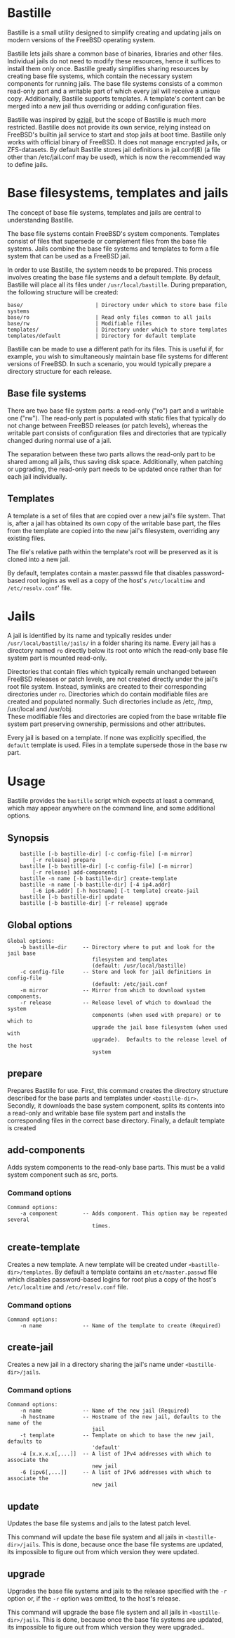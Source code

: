 # Bastille
Bastille is a small utility designed to simplify creating and updating jails on 
modern versions of the FreeBSD operating system. 

Bastille lets jails share a common base of binaries, libraries and other files.
Individual jails do not need to modify these resources, hence it suffices
to install them only once. Bastille greatly simplifies sharing resources by
creating base file systems, which contain the necessary system components for 
running jails.  The base file systems consists of a common read-only part and
a writable part of which every jail will receive a unique copy.  Additionally,
Bastille supports templates. A template's content can be merged into a new jail
thus overriding or adding configuration files.

Bastille was inspired by [ezjail](http://erdgeist.org/arts/software/ezjail/),
but the scope of Bastille is much more restricted. Bastille does not provide its 
own service, relying instead on FreeBSD's builtin jail service to start and stop 
jails at boot time. Bastille only works with official binary of FreeBSD. It does 
not manage encrypted jails, or ZFS-datasets.  By default Bastille stores jail 
definitions in jail.conf(8) (a file other than /etc/jail.conf may be used), 
which is now the recommended way to define jails. 

# Base filesystems, templates and jails
The concept of base file systems, templates and jails are central to 
understanding Bastille. 

The base file systems contain FreeBSD's system components. Templates consist of
files that supersede or complement files from the base file systems. Jails 
combine the base file systems and templates to form a file system that can be 
used as a FreeBSD jail.

In order to use Bastille, the system needs to be prepared. This process
involves creating the  base file systems and a default template. By default, 
Bastille will place all its files under `/usr/local/bastille`. During 
preparation, the following structure will be created: 

```
base/                       | Directory under which to store base file systems
base/ro                     | Read only files common to all jails
base/rw                     | Modifiable files
templates/                  | Directory under which to store templates
templates/default           | Directory for default template
```

Bastille can be made to use a different path for its files. This is useful if, 
for example, you wish to simultaneously maintain base file systems for different 
versions of FreeBSD.  In such a scenario, you would typically prepare 
a directory structure for each release.

## Base file systems
There are two base file system parts: a read-only ("ro") part and a writable one 
("rw").  The read-only part is populated with static files that typically do not 
change between FreeBSD releases (or patch levels), whereas the writable part 
consists of configuration files and directories that are typically changed 
during normal use of a jail.

The separation between these two parts allows the read-only part to be shared
among all jails, thus saving disk space. Additionally, when patching or
upgrading, the read-only part needs to be updated once rather than for each
jail individually.

## Templates
A template is a set of files that are copied over a new jail's file system. That 
is, after a jail has obtained its own copy of the writable base part, the files 
from the template are copied into the new jail's filesystem, overriding any 
existing files. 

The file's relative path within the template's root will be preserved as it is 
cloned into a new jail.

By default, templates contain a master.passwd file that disables password-based 
root logins as well as a copy of the host's `/etc/localtime` and 
`/etc/resolv.conf`' file.

# Jails
A jail is identified by its name and typically resides under 
`/usr/local/bastille/jails/` in a folder sharing its name. Every jail has 
a directory named `ro` directly below its root onto which the read-only base 
file system part is mounted read-only. 

Directories that contain files which typically remain unchanged between FreeBSD 
releases or patch levels, are not created directly under the jail's root file 
system. Instead, symlinks are created to their corresponding directories  under 
`ro`.  Directories which do contain modifiable files are created and populated 
normally. Such directories include  as /etc, /tmp, /usr/local and /usr/obj.  
These modifiable files and directories are copied from the base writable file 
system part preserving ownership, permissions and other attributes.

Every jail is based on a template. If none was explicitly specified, the 
`default` template is used. Files in a template supersede those in the base rw 
part.

# Usage
Bastille provides the `bastille` script which expects at least a command, which 
may appear anywhere on the command line, and some additional options. 

## Synopsis
```
    bastille [-b bastille-dir] [-c config-file] [-m mirror]
        [-r release] prepare
    bastille [-b bastille-dir] [-c config-file] [-m mirror]
        [-r release] add-components
    bastille -n name [-b bastille-dir] create-template
    bastille -n name [-b bastille-dir] [-4 ip4.addr]
        [-6 ip6.addr] [-h hostname] [-t template] create-jail
    bastille [-b bastille-dir] update
    bastille [-b bastille-dir] [-r release] upgrade
```

## Global options
```
Global options:
    -b bastille-dir     -- Directory where to put and look for the jail base 
                           filesystem and templates 
                           (default: /usr/local/bastille)
    -c config-file      -- Store and look for jail definitions in config-file 
                           (default: /etc/jail.conf
    -m mirror           -- Mirror from which to download system components.
    -r release          -- Release level of which to download the system 
                           components (when used with prepare) or to which to 
                           upgrade the jail base filesystem (when used with 
                           upgrade).  Defaults to the release level of the host 
                           system
```

## prepare
Prepares Bastille for use. First, this command creates the directory structure 
described for the base parts and templates under `<bastille-dir>`.  Secondly, it 
downloads the base system component, splits its contents into a read-only and 
writable base file system part and installs the corresponding files in the 
correct base directory. Finally, a default template is created

## add-components
Adds system components to the read-only base parts. This must be a valid system 
component such as src, ports.

### Command options
```
Command options:
    -a component        -- Adds component. This option may be repeated several
                           times.
```

## create-template
Creates a new template. A new template will be created under 
`<bastille-dir>/templates`. By default a template contains an 
`etc/master.passwd` file which disables password-based logins for root plus 
a copy of the host's `/etc/localtime` and `/etc/resolv.conf` file.

### Command options
```
Command options:
    -n name             -- Name of the template to create (Required)
```

## create-jail
Creates a new jail in a directory sharing the jail's name under 
`<bastille-dir>/jails`.

### Command options
```
Command options:
    -n name             -- Name of the new jail (Required)
    -h hostname         -- Hostname of the new jail, defaults to the name of the 
                           jail
    -t template         -- Template on which to base the new jail, defaults to 
                           'default'
    -4 [x.x.x.x[,...]]  -- A list of IPv4 addresses with which to associate the 
                           new jail
    -6 [ipv6[,...]]     -- A list of IPv6 addresses with which to associate the 
                           new jail
```

## update
Updates the base file systems and jails to the latest patch level. 

This command will update the base file system and all jails in 
`<bastille-dir>/jails`. This is done, because once the base file systems are 
updated, its impossible to figure out from which version they were updated.

## upgrade
Upgrades the base file systems and jails to the release specified with the `-r` 
option or, if the `-r` option was omitted, to the host's release.

This command will upgrade the base file system and all jails in 
`<bastille-dir>/jails`. This is done, because once the base file systems are 
updated, its impossible to figure out from which version they were upgraded..

